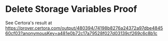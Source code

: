 # Delete Storage Variables Proof

See Certora's result at https://prover.certora.com/output/480394/74198b8276a24372a97dbe484560cf03?anonymousKey=a481e0b72c17a79528f027d03139cf269c6c8b1c